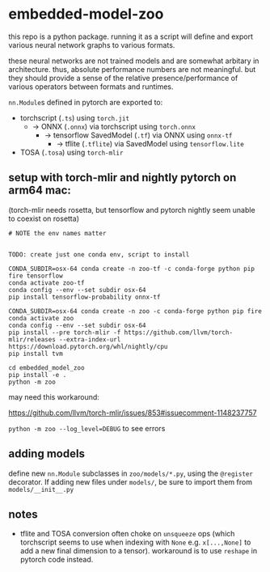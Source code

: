 # embedded-model-zoo

this repo is a python package. running it as a script will define and export various neural network graphs to various formats.

these neural networks are not trained models and are somewhat arbitary in architecture. thus, absolute performance numbers are not meaningful. but they should provide a sense of the relative presence/performance of various operators between formats and runtimes.

`nn.Module`s defined in pytorch are exported to:
- torchscript (`.ts`) using `torch.jit` 
    - -> ONNX (`.onnx`) via torchscript using `torch.onnx`
        - -> tensorflow SavedModel (`.tf`) via ONNX using `onnx-tf`
            - -> tflite (`.tflite`) via SavedModel using `tensorflow.lite`
- TOSA (`.tosa`) using `torch-mlir`

## setup with torch-mlir and nightly pytorch on arm64 mac:

(torch-mlir needs rosetta, but tensorflow and pytorch nightly seem unable to coexist on rosetta)

```
# NOTE the env names matter


TODO: create just one conda env, script to install

CONDA_SUBDIR=osx-64 conda create -n zoo-tf -c conda-forge python pip fire tensorflow 
conda activate zoo-tf
conda config --env --set subdir osx-64
pip install tensorflow-probability onnx-tf

CONDA_SUBDIR=osx-64 conda create -n zoo -c conda-forge python pip fire
conda activate zoo
conda config --env --set subdir osx-64
pip install --pre torch-mlir -f https://github.com/llvm/torch-mlir/releases --extra-index-url https://download.pytorch.org/whl/nightly/cpu
pip install tvm

cd embedded_model_zoo
pip install -e .
python -m zoo
```

may need this workaround:

https://github.com/llvm/torch-mlir/issues/853#issuecomment-1148237757

`python -m zoo --log_level=DEBUG` to see errors

## adding models

define new `nn.Module` subclasses in `zoo/models/*.py`, using the `@register` decorator. If adding new files under `models/`, be sure to import them from `models/__init__.py` 

## notes

- tflite and TOSA conversion often choke on `unsqueeze` ops (which torchscript seems to use when indexing with `None` e.g. `x[...,None]` to add a new final dimension to a tensor). workaround is to use `reshape` in pytorch code instead.

